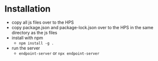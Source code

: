 # Installation
- copy all js files over to the HPS
- copy package.json and package-lock.json over to the HPS in the same directory as the js files
- install with npm
  - `npm install -g .`
- run the server
  - `endpoint-server` or `npx endpoint-server`